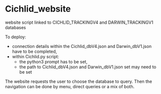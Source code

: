 # Cichlid_website
website script linked to CICHLID_TRACKINGV4 and DARWIN_TRACKINGV1 databases

To deploy: 
  - connection details within the Cichlid_dbV4.json and Darwin_dbV1.json have to be completed,
  - within Cichlid.py script: 
      - the python3 prompt has to be set,
      - the path to Cichlid_dbV4.json and Darwin_dbV1.json set may need to be set
      
The website requests the user to choose the database to query. Then the navigation can be done by menu, direct queries or a mix of both.

